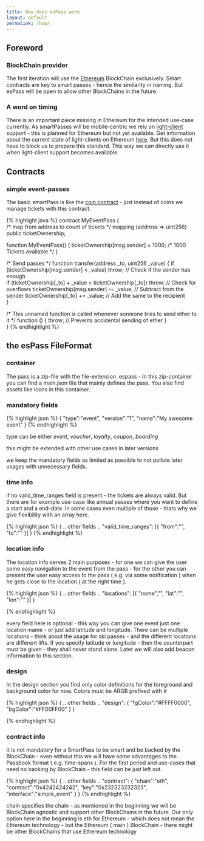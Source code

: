 ```yaml
---
title: How does esPass work
layout: default
permalink: /how/
---
```


Foreword
--------


### BlockChain provider

The first iteration will use the [Ethereum](http://ethereum.org) BlockChain exclusively. Smart contracts are key to smart passes - hence the similarity in naming. But esPass will be open to allow other BlockChains in the future.


### A word on timing

There is an important piece missing in Ethereum for the intended use-case currently. As smartPasses will be mobile-centric we rely on [light-client](https://github.com/ethereum/wiki/wiki/Light-client-protocol) support - this is planned for Ethereum but not yet available. Get information about the current state of light-clients on Ethereum [here](gitter.im/ethereum/light-client). But this does not have to block us to prepare this standard. This way we can directly use it when light-client support becomes available.

Contracts
---------

### simple event-passes

The basic smartPass is like the [coin contract](https://www.ethereum.org/token) - just instead of coins we manage tickets with this contract.

{% highlight java %}
contract MyEventPass {         
  /* map from address to count of tickets */
  mapping (address => uint256) public ticketOwnership;   

  function MyEventPass() {
    ticketOwnership[msg.sender] = 1000; /* 1000 Tickets available */
  }

  /* Send passes */
  function transfer(address _to, uint256 _value) {
      if (ticketOwnership[msg.sender] < _value) throw;           // Check if the sender has enough   
      if (ticketOwnership[_to] + _value < ticketOwnership[_to]) throw; // Check for overflows
      ticketOwnership[msg.sender] -= _value;                     // Subtract from the sender
      ticketOwnership[_to] += _value;                            // Add the same to the recipient            
  }

  /* This unnamed function is called whenever someone tries to send ether to it */
  function () {
      throw;     // Prevents accidental sending of ether
  }  
}
{% endhighlight %}

the esPass FileFormat
---------------------

### container

The pass is a zip-file with the file-extension .espass - In this zip-container you can find a main.json file that mainly defines the pass. You also find assets like icons in this container.

### mandatory fields

{% highlight json %}
{
  "type":"event",
  "version":"1",
  "name":"My awesome event"
}
{% endhighlight %}

type can be either *event*, *voucher*, *loyalty*, *coupon*, *boarding*

this might be extended with other use cases in later versions

we keep the mandatory fields as limited as possible to not pollute later usages with unnecessary fields.

### time info

if no valid_time_ranges field is present - the tickets are always valid. But there are for example use-case like annual passes where you want to define a start and a end-date. In some cases even multiple of those - thats why we give flexibility with an array here.

{% highlight json %}
{
  .. other fields ..
  "valid_time_ranges": [{
    "from":"",
    "to":""
  }]
}
{% endhighlight %}


### location info

The location info serves 2 main purposes - for one we can give the user some easy navigation to the event from the pass - for the other you can present the user easy access to the pass ( e.g. via some notification ) when he gets close to the location ( at the right time ).

{% highlight json %}
{
  .. other fields ..
  "locations": [{
    "name","",
    "lat":"",
    "lon":""
  }]
}

{% endhighlight %}

every field here is optional - this way you can give one event just one location-name - or just add latitude and longitude. There can be multiple locations - think about the usage for ski passes - and the different locations are different lifts.
If you specify latitude or longitude - then the counterpart must be given - they shall never stand alone. Later we will also add beacon information to this section.


### design

In the design section you find only color definitions for the foreground and background color for now. Colors must be ARGB prefixed with #

{% highlight json %}
{
  .. other fields ..
  "design": {
    "fgColor":"#FFFF0000",
    "bgColor":"#FF00FF00"
  }
}

{% endhighlight %}


### contract info

It is not mandatory for a SmartPass to be smart and be backed by the BlockChain - even without this we will have some advantages to the Passbook format ( e.g. time-spans ). For the first period and use-cases that need no backing by BlockChain - this field can be just left out.

{% highlight json %}
{
  .. other fields ..
  "contract": {
    "chain":"eth",
    "contract":"0x4242424242",
    "key":"0x232323232323",
    "interface":"simple_event"
  }
}
{% endhighlight %}

chain specifies the chain - as mentioned in the beginning we will be BlockChain agnostic and support other BlockChains in the future. Our only option here in the beginning is eth for Ethereum - which does not mean the Ethereum technology - but the Ethereum ( main ) BlockChain - there might be other BlockChains that use Ethereum technology
